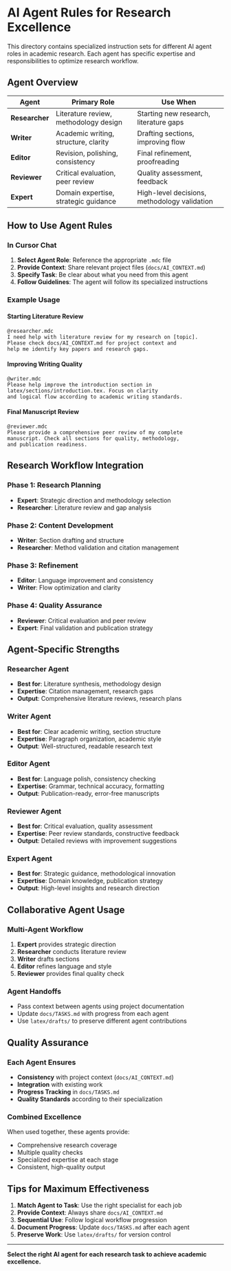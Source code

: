 # AI Agent Rules for Research Excellence

This directory contains specialized instruction sets for different AI agent roles in academic research. Each agent has specific expertise and responsibilities to optimize research workflow.

## Agent Overview

| Agent | Primary Role | Use When |
|-------|-------------|----------|
| **Researcher** | Literature review, methodology design | Starting new research, literature gaps |
| **Writer** | Academic writing, structure, clarity | Drafting sections, improving flow |
| **Editor** | Revision, polishing, consistency | Final refinement, proofreading |
| **Reviewer** | Critical evaluation, peer review | Quality assessment, feedback |
| **Expert** | Domain expertise, strategic guidance | High-level decisions, methodology validation |

## How to Use Agent Rules

### In Cursor Chat
1. **Select Agent Role**: Reference the appropriate `.mdc` file
2. **Provide Context**: Share relevant project files (`docs/AI_CONTEXT.md`)
3. **Specify Task**: Be clear about what you need from this agent
4. **Follow Guidelines**: The agent will follow its specialized instructions

### Example Usage

#### Starting Literature Review
```
@researcher.mdc
I need help with literature review for my research on [topic]. 
Please check docs/AI_CONTEXT.md for project context and 
help me identify key papers and research gaps.
```

#### Improving Writing Quality
```
@writer.mdc  
Please help improve the introduction section in 
latex/sections/introduction.tex. Focus on clarity 
and logical flow according to academic writing standards.
```

#### Final Manuscript Review
```
@reviewer.mdc
Please provide a comprehensive peer review of my complete 
manuscript. Check all sections for quality, methodology, 
and publication readiness.
```

## Research Workflow Integration

### Phase 1: Research Planning
- **Expert**: Strategic direction and methodology selection
- **Researcher**: Literature review and gap analysis

### Phase 2: Content Development  
- **Writer**: Section drafting and structure
- **Researcher**: Method validation and citation management

### Phase 3: Refinement
- **Editor**: Language improvement and consistency
- **Writer**: Flow optimization and clarity

### Phase 4: Quality Assurance
- **Reviewer**: Critical evaluation and peer review
- **Expert**: Final validation and publication strategy

## Agent-Specific Strengths

### Researcher Agent
- **Best for**: Literature synthesis, methodology design
- **Expertise**: Citation management, research gaps
- **Output**: Comprehensive literature reviews, research plans

### Writer Agent  
- **Best for**: Clear academic writing, section structure
- **Expertise**: Paragraph organization, academic style
- **Output**: Well-structured, readable research text

### Editor Agent
- **Best for**: Language polish, consistency checking
- **Expertise**: Grammar, technical accuracy, formatting
- **Output**: Publication-ready, error-free manuscripts

### Reviewer Agent
- **Best for**: Critical evaluation, quality assessment
- **Expertise**: Peer review standards, constructive feedback
- **Output**: Detailed reviews with improvement suggestions

### Expert Agent
- **Best for**: Strategic guidance, methodological innovation
- **Expertise**: Domain knowledge, publication strategy
- **Output**: High-level insights and research direction

## Collaborative Agent Usage

### Multi-Agent Workflow
1. **Expert** provides strategic direction
2. **Researcher** conducts literature review
3. **Writer** drafts sections
4. **Editor** refines language and style
5. **Reviewer** provides final quality check

### Agent Handoffs
- Pass context between agents using project documentation
- Update `docs/TASKS.md` with progress from each agent
- Use `latex/drafts/` to preserve different agent contributions

## Quality Assurance

### Each Agent Ensures
- **Consistency** with project context (`docs/AI_CONTEXT.md`)
- **Integration** with existing work
- **Progress Tracking** in `docs/TASKS.md`
- **Quality Standards** according to their specialization

### Combined Excellence
When used together, these agents provide:
- Comprehensive research coverage
- Multiple quality checks
- Specialized expertise at each stage
- Consistent, high-quality output

## Tips for Maximum Effectiveness

1. **Match Agent to Task**: Use the right specialist for each job
2. **Provide Context**: Always share `docs/AI_CONTEXT.md`
3. **Sequential Use**: Follow logical workflow progression
4. **Document Progress**: Update `docs/TASKS.md` after each agent
5. **Preserve Work**: Use `latex/drafts/` for version control

---

**Select the right AI agent for each research task to achieve academic excellence.** 